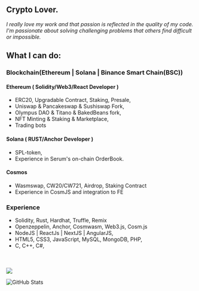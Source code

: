 <h2 font-weight="bold">Crypto Lover.</h2>

*I really love my work and that passion is reflected in the quality of my code.
I'm passionate about solving challenging problems that others find difficult or impossible.*

## What I can do:

### Blockchain(Ethereum | Solana | Binance Smart Chain(BSC)) 

  #### Ethereum ( Solidity/Web3/React Developer )
  * ERC20, Upgradable Contract, Staking, Presale,
  * Uniswap & Pancakeswap & Sushiswap Fork,
  * Olympus DAO & Titano & BakedBeans fork,
  * NFT Minting & Staking & Marketplace,
  * Trading bots
  #### Solana ( RUST/Anchor Developer )
  * SPL-token, 
  * Experience in Serum's on-chain OrderBook.  
  #### Cosmos
  * Wasmswap, CW20/CW721, Airdrop, Staking Contract
  * Experience in CosmJS and integration to FE
  

### Experience 
  * Solidity, Rust, Hardhat, Truffle, Remix
  * Openzeppelin, Anchor, Cosmwasm, Web3.js, Cosm.js
  * NodeJS | ReactJs | NextJS | AngularJS,
  * HTML5, CSS3, JavaScript, MySQL, MongoDB, PHP,
  * C, C++, C#,
####

<br />

![](https://komarev.com/ghpvc/?username=CryptoKG94&color=dc143c)

<!--  <img align="right" height="150px" src="https://github-readme-stats.vercel.app/api/top-langs?username=CryptoKG94&layout=compact&theme=monokai&count_private=true&exclude_repo=CryptoKG94.github.io&hide=php"> -->

![GitHub Stats](https://github-readme-stats.vercel.app/api?username=CryptoKG94&theme=dark&show_icons=true&count_private=true&exclude_repo=CryptoKG94.github.io)
